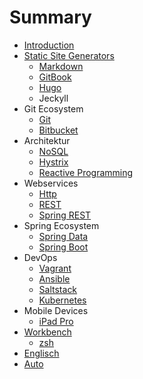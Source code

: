 # Summary

* [Introduction](README.md)
* [Static Site Generators](staticSiteGenerators.md)
  * [Markdown](markdown.md)
  * [GitBook](gitbook.md)
  * [Hugo](hugo.md)
  * Jeckyll
* Git Ecosystem
  * [Git](git.md)
  * [Bitbucket](bitbucket.md)
* Architektur
  * [NoSQL](nosql.md)
  * [Hystrix](hystrix.md)
  * [Reactive Programming](reactiveProgramming.md)
* Webservices
  * [Http](http.md)
  * [REST](rest.md)
  * [Spring REST](springRest.md)
* Spring Ecosystem
  * [Spring Data](springdata.md)
  * [Spring Boot](springBoot.md)
* DevOps
  * [Vagrant](vagrant.md)
  * [Ansible](ansible.md)
  * [Saltstack](saltstack.md)
  * [Kubernetes](kubernetes.md)
* Mobile Devices
   * [iPad Pro](ipadPro.md)
* [Workbench](workbench.md)
  * [zsh](zsh.md)
* [Englisch](englisch.md)
* [Auto](auto.md)
